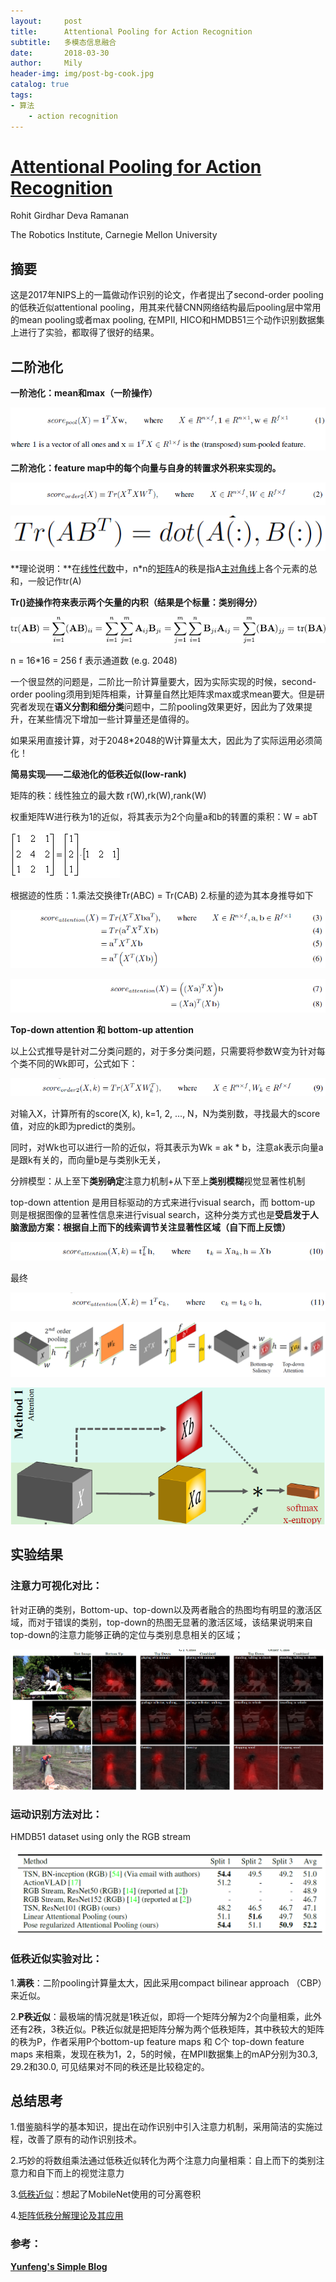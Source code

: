 ```yaml
---
layout:     post
title:      Attentional Pooling for Action Recognition
subtitle:   多模态信息融合
date:       2018-03-30
author:     Mily
header-img: img/post-bg-cook.jpg
catalog: true
tags:
- 算法
    - action recognition
---
```


# **[Attentional Pooling for Action Recognition](http://rohitgirdhar.github.io/AttentionalPoolingAction)**

Rohit Girdhar Deva Ramanan

The Robotics Institute, Carnegie Mellon University

## 摘要

这是2017年NIPS上的一篇做动作识别的论文，作者提出了second-order pooling的低秩近似attentional pooling，用其来代替CNN网络结构最后pooling层中常用的mean pooling或者max pooling, 在MPII, HICO和HMDB51三个动作识别数据集上进行了实验，都取得了很好的结果。



## **二阶池化**

**一阶池化：mean和max（一阶操作）**

![clipboard(2)](/../img/2018-03-30-Attentional-Pooling-for-Action-Recognition/clipboard(2).png)

**二阶池化：feature map中的每个向量与自身的转置求外积来实现的。**

![clipboard(4)](/../img/2018-03-30-Attentional-Pooling-for-Action-Recognition/clipboard(4).png)

![clipboard(9)](/../img/2018-03-30-Attentional-Pooling-for-Action-Recognition/clipboard(9).png)

**理论说明：**在[线性代数](http://zh.wikipedia.org/wiki/线性代数)中，n*n的[矩阵](http://zh.wikipedia.org/wiki/矩陣)A的秩是指A[主对角线](http://zh.wikipedia.org/wiki/主對角線)上各个元素的总和，一般记作tr(A)

**Tr()迹操作符来表示两个矢量的内积（结果是个标量：类别得分）**

![0ba8dfb95b104dc6e09e1cd158065020](/../img/2018-03-30-Attentional-Pooling-for-Action-Recognition/0ba8dfb95b104dc6e09e1cd158065020.png)

n = 16*16 = 256  f 表示通道数 (e.g. 2048)

一个很显然的问题是，二阶比一阶计算量要大，因为实际实现的时候，second-order pooling须用到矩阵相乘，计算量自然比矩阵求max或求mean要大。但是研究者发现在**语义分割和细分类**问题中，二阶pooling效果更好，因此为了效果提升，在某些情况下增加一些计算量还是值得的。

如果采用直接计算，对于2048*2048的W计算量太大，因此为了实际运用必须简化！

**简易实现——二级池化的低秩近似(low-rank)**

矩阵的秩：线性独立的最大数 r(W),rk(W),rank(W)

权重矩阵W进行秩为1的近似，将其表示为2个向量a和b的转置的乘积：W = abT

![conv2d_eq22](/../img/2018-03-30-Attentional-Pooling-for-Action-Recognition/conv2d_eq22.gif)

根据迹的性质：1.乘法交换律Tr(ABC) = Tr(CAB) 2.标量的迹为其本身推导如下

![clipboard(13)](/../img/2018-03-30-Attentional-Pooling-for-Action-Recognition/clipboard(13).png)

![clipboard(11)](/../img/2018-03-30-Attentional-Pooling-for-Action-Recognition/clipboard(11).png)

**Top-down attention 和 bottom-up attention**

以上公式推导是针对二分类问题的，对于多分类问题，只需要将参数W变为针对每个类不同的Wk即可，公式如下：

![clipboard(7)](/../img/2018-03-30-Attentional-Pooling-for-Action-Recognition/clipboard(7).png)

对输入X，计算所有的score(X, k), k=1, 2, ..., N，N为类别数，寻找最大的score值，对应的k即为predict的类别。

同时，对Wk也可以进行一阶的近似，将其表示为Wk = ak * b，注意ak表示向量a是跟k有关的，而向量b是与类别k无关，

分辨模型：从上至下**类别确定**注意力机制+从下至上**类别模糊**视觉显著性机制

 top-down attention 是用目标驱动的方式来进行visual search，而 bottom-up 则是根据图像的显著性信息来进行visual search，这种分类方式也是**受启发于人脑激励方案：根据自上而下的线索调节关注显著性区域（自下而上反馈）**

![clipboard(12)](/../img/2018-03-30-Attentional-Pooling-for-Action-Recognition/clipboard(12).png)

最终

![clipboard(15)](/../img/2018-03-30-Attentional-Pooling-for-Action-Recognition/clipboard(15).png)

![clipboard(14)](/../img/2018-03-30-Attentional-Pooling-for-Action-Recognition/clipboard(14).png)

![clipboard(18)](/../img/2018-03-30-Attentional-Pooling-for-Action-Recognition/clipboard(18).png)



## **实验结果**

### **注意力可视化对比：**

针对正确的类别，Bottom-up、top-down以及两者融合的热图均有明显的激活区域，而对于错误的类别，top-down的热图无显著的激活区域，该结果说明来自top-down的注意力能够正确的定位与类别息息相关的区域；

![clipboard(19)](/../img/2018-03-30-Attentional-Pooling-for-Action-Recognition/clipboard(19).png)

### **运动识别方法对比：**

HMDB51 dataset using only the RGB stream

![clipboard(8)](/../img/2018-03-30-Attentional-Pooling-for-Action-Recognition/clipboard(8).png)

### **低秩近似实验对比：**

1.**满秩**：二阶pooling计算量太大，因此采用compact bilinear approach （CBP）来近似。

2.**P秩近似**：最极端的情况就是1秩近似，即将一个矩阵分解为2个向量相乘，此外还有2秩，3秩近似。P秩近似就是把矩阵分解为两个低秩矩阵，其中秩较大的矩阵的秩为P，作者采用P个bottom-up feature maps 和 C个 top-down feature maps 来相乘，发现在秩为1，2，5的时候，在MPII数据集上的mAP分别为30.3, 29.2和30.0, 可见结果对不同的秩还是比较稳定的。



## **总结思考**

1.借鉴脑科学的基本知识，提出在动作识别中引入注意力机制，采用简洁的实施过程，改善了原有的动作识别技术。

2.巧妙的将数组乘法通过低秩近似转化为两个注意力向量相乘：自上而下的类别注意力和自下而上的视觉注意力

3.[低秩近似](http://www.songho.ca/dsp/convolution/convolution2d_separable.html)：想起了MobileNet使用的可分离卷积

4.[矩阵低秩分解理论及其应用](https://wenku.baidu.com/view/7128ca3014791711cc791765.html)



### 参考：

[**Yunfeng's Simple Blog**](https://vra.github.io/2018/01/20/paper-attentional-pooling/)